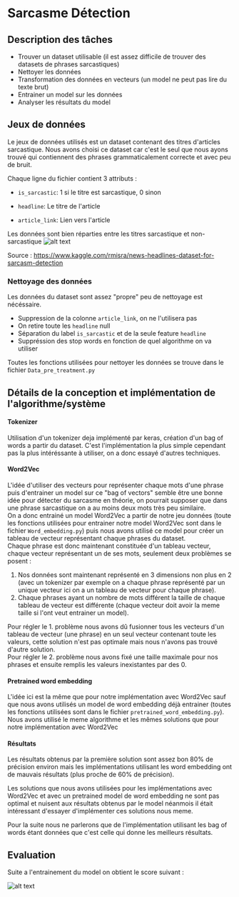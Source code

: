 # Sarcasme Détection

## Description des tâches

* Trouver un dataset utilisable (il est assez difficile de trouver des datasets de phrases sarcastiques)
* Nettoyer les données
* Transformation des données en vecteurs (un model ne peut pas lire du texte brut) 
* Entrainer un model sur les données
* Analyser les résultats du model

##  Jeux de données
Le jeux de données utilisés est un dataset contenant des titres d'articles sarcastique. Nous avons choisi ce dataset car c'est le seul que nous ayons trouvé qui contiennent des phrases grammaticalement correcte et avec peu de bruit.

Chaque ligne du fichier contient 3 attributs :

* ```is_sarcastic```: 1 si le titre est sarcastique, 0 sinon

* ```headline```: Le titre de l'article

* ```article_link```: Lien vers l'article

 Les données sont bien réparties entre les titres sarcastique et non-sarcastique
 ![alt text](https://github.com/MaelGiese/TATIA/blob/master/image/sarcastic%20vs%20non-sarcastic.png "sarcasme vs non-sarcastique")
 
 Source : https://www.kaggle.com/rmisra/news-headlines-dataset-for-sarcasm-detection
### Nettoyage des données
Les données du dataset sont assez "propre" peu de nettoyage est nécéssaire.

* Suppression de la colonne ```article_link```, on ne l'utilisera pas
* On retire toute les ```headline``` null
* Séparation du label ```is_sarcastic``` et de la seule feature ```headline```
* Suppréssion des stop words en fonction de quel algorithme on va utiliser

Toutes les fonctions utilisées pour nettoyer les données se trouve dans le fichier `Data_pre_treatment.py`

## Détails de la conception et implémentation de l'algorithme/système

#### Tokenizer
Utilisation d'un tokenizer deja implémenté par keras, création d'un bag of words a partir du dataset.
C'est l'implémentation la plus simple cependant pas la plus intéréssante à utiliser, on a donc essayé d'autres techniques.

#### Word2Vec
L'idée d'utiliser des vecteurs pour représenter chaque mots d'une phrase puis d'entrainer un model sur ce "bag of vectors" semble être  une bonne idée pour détecter du sarcasme en théorie, on pourrait supposer que dans une phrase sarcastique on a au moins deux mots très peu similaire.  
On a donc entrainé un model Word2Vec a partir de notre jeu données (toute les fonctions utilisées pour entrainer notre model Word2Vec sont dans le fichier `Word_embedding.py`) puis nous avons utilisé ce model pour créer un tableau de vecteur représentant chaque phrases du dataset.  
Chaque phrase est donc maintenant constituée d'un tableau vecteur, chaque vecteur représentant un de ses mots, seulement deux problèmes se posent :
1. Nos données sont maintenant représenté en 3 dimensions non plus en 2 (avec un tokenizer par exemple on a chaque phrase représenté par un unique vecteur ici on a un tableau de vecteur pour chaque phrase).
2. Chaque phrases ayant un nombre de mots différent la taille de chaque tableau de vecteur est différente (chaque vecteur doit avoir la meme taille si l'ont veut entrainer un model).  
  
Pour régler le 1. problème nous avons dû fusionner tous les vecteurs d'un tableau de vecteur (une phrase) en un seul vecteur contenant toute les valeurs, cette solution n'est pas optimale mais nous n'avons pas trouvé d'autre solution.  
Pour régler le 2. problème nous avons fixé une taille maximale pour nos phrases et ensuite remplis les valeurs inexistantes par des 0.


#### Pretrained word embedding
L'idée ici est la même que pour notre implémentation avec Word2Vec sauf que nous avons utilisés un model de word embedding déjà entrainer (toutes les fonctions utilisées sont dans le fichier `pretrained_word_embedding.py`).
Nous avons utilisé le meme algorithme et les mêmes solutions que pour notre implémentation avec Word2Vec

#### Résultats

Les résultats obtenus par la première solution sont assez bon 80% de précision environ mais les implémentations utilisant les word embedding ont de mauvais résultats (plus proche de 60% de précision).  
  
Les solutions que nous avons utilisées pour les implémentations avec Word2Vec et avec un pretrained model de word embedding ne sont pas optimal et nuisent aux résultats obtenus par le model néanmois il était intéressant d'essayer d'implémenter ces solutions nous meme.
  
Pour la suite nous ne parlerons que de l'implémentation utilisant les bag of words étant données que c'est celle qui donne les meilleurs résultats.


## Evaluation
Suite a l'entrainement du model on obtient le score suivant :

![alt text](https://github.com/MaelGiese/TATIA/blob/master/image/accuracy.JPG "accuracy")





